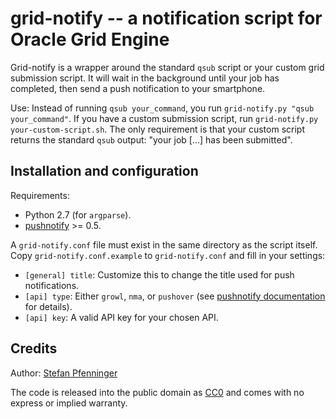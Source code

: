 # grid-notify -- a notification script for Oracle Grid Engine #

Grid-notify is a wrapper around the standard `qsub` script or your custom grid submission script. It will wait in the background until your job has completed, then send a push notification to your smartphone.

Use: Instead of running `qsub your_command`, you run `grid-notify.py "qsub your_command"`. If you have a custom submission script, run `grid-notify.py your-custom-script.sh`. The only requirement is that your custom script returns the standard `qsub` output: "your job [...] has been submitted".

## Installation and configuration ##

Requirements:

* Python 2.7 (for `argparse`).
* [pushnotify](http://pypi.python.org/pypi/pushnotify) >= 0.5.

A `grid-notify.conf` file must exist in the same directory as the script itself. Copy `grid-notify.conf.example` to `grid-notify.conf` and fill in your settings:

* `[general] title`: Customize this to change the title used for push notifications.
* `[api] type`: Either `growl`, `nma`, or `pushover` (see [pushnotify documentation](http://packages.python.org/pushnotify/) for details).
* `[api] key`: A valid API key for your chosen API.

## Credits ##

Author: [Stefan Pfenninger](http://pfenninger.org)

The code is released into the public domain as [CC0](https://creativecommons.org/publicdomain/zero/1.0/) and comes with no express or implied warranty.